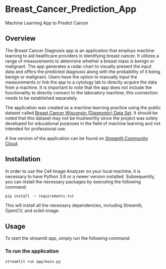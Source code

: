 # Breast_Cancer_Prediction_App
Machine Learning App to Predict Cancer

## Overview

The Breast Cancer Diagnosis app is an application that employs machine learning to aid healthcare providers in identifying breast cancer. It utilizes a range of measurements to determine whether a breast mass is benign or malignant. The app generates a radar chart to visually present the input data and offers the predicted diagnosis along with the probability of it being benign or malignant. Users have the option to manually input the measurements or link the app to a cytology lab to directly acquire the data from a machine. It is important to note that the app does not include the functionality to directly connect to the laboratory machine; this connection needs to be established separately.

The application was created as a machine learning practice using the public dataset called  [Breast Cancer Wisconsin (Diagnostic) Data Set](https://www.kaggle.com/datasets/uciml/breast-cancer-wisconsin-data). It should be noted that this dataset may not be trustworthy since the project was solely developed for educational purposes in the field of machine learning and not intended for professional use.

A live version of the application can be found on [Streamlit Community Cloud](https://alejandro-ao-streamlit-cancer-predict-appmain-uitjy1.streamlit.app/). 

## Installation

In order to use the Cell Image Analyzer on your local machine, it is necessary to have Python 3.6 or a newer version installed. Subsequently, you can install the necessary packages by executing the following command:

```bash
pip install -r requirements.txt
```

This will install all the necessary dependencies, including Streamlit, OpenCV, and scikit-image.

## Usage
To start the streamlit app, simply run the following command:
### To run the application
```
streamlit run app/main.py
```